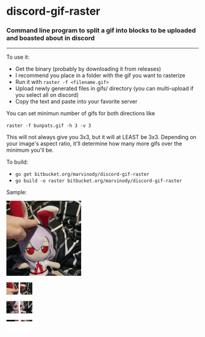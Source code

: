# discord-gif-raster
### Command line program to split a gif into blocks to be uploaded and boasted about in discord

---

To use it:

* Get the binary (probably by downloading it from releases)
* I recommend you place in a folder with the gif you want to rasterize
* Run it with `raster -f <filename.gif>`
* Upload newly generated files in gifs/ directory (you can multi-upload if you select all on discord)
* Copy the text and paste into your favorite server


You can set minimun number of gifs for both directions like

`raster -f bunpats.gif -h 3 -v 3`

This will not always give you 3x3, but it will at LEAST be 3x3. Depending on your image's aspect ratio, it'll determine how many more gifs over the minimum you'll be.

To build:

* `go get bitbucket.org/marvinody/discord-gif-raster`
* `go build -o raster bitbucket.org/marvinody/discord-gif-raster`

Sample:

![bunpats.gif](bunpats.gif)

![000.gif](gifs/000.gif) ![001.gif](gifs/001.gif)

![002.gif](gifs/002.gif) ![003.gif](gifs/003.gif)

![004.gif](gifs/004.gif) ![005.gif](gifs/005.gif)
